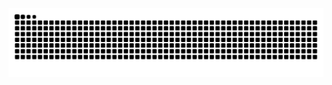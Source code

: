 <picture>
  <source media="(prefers-color-scheme: dark)" srcset="https://raw.githubusercontent.com/czepurko/czepurko/output/github-contribution-grid-snake-dark.svg">
  <source media="(prefers-color-scheme: light)" srcset="https://raw.githubusercontent.com/czepurko/czepurko/output/github-contribution-grid-snake.svg">
  <img alt="github contribution grid snake animation" src="https://raw.githubusercontent.com/czepurko/czepurko/output/github-contribution-grid-snake.svg">
</picture>
<br><br>
